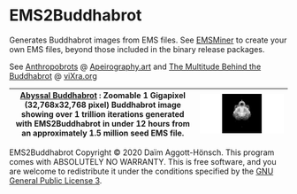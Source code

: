 # EMS2Buddhabrot
 Generates Buddhabrot images from EMS files.  See [EMSMiner](https://github.com/apeirography/EMSMiner) to create your own EMS files, beyond those included in the binary release packages.

 See [Anthropobrots](http://apeirography.art/en/projects/anthropobrots/) @ [Apeirography.art](http://www.aperography.art/) and [The Multitude Behind the Buddhabrot](https://rxiv.org/pdf/1604.0392v1.pdf) @ [viXra.org](http://rxiv.org/)

| [Abyssal Buddhabrot](http://zoom.apeirography.art/works/abyssal_buddhabrot/) : Zoomable 1 Gigapixel (32,768x32,768 pixel) Buddhabrot image showing over 1 trillion iterations generated with EMS2Buddhabrot in under 12 hours from an approximately 1.5 million seed EMS file. | ![Abyssal Buddhabrot Preview](https://raw.githubusercontent.com/apeirography/EMS2Buddhabrot/master/examples/Buddhabrot_1_Gigapixel_Preview.png) |
| ----- | ----- |

EMS2Buddhabrot Copyright © 2020 Daïm Aggott-Hönsch. This program comes with ABSOLUTELY NO WARRANTY.
 This is free software, and you are welcome to redistribute it under the conditions specified by
 the [GNU General Public License 3](https://www.gnu.org/licenses/gpl-3.0).
 
 
